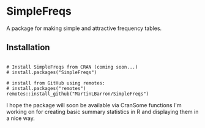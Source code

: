 # SimpleFreqs

A package for making simple and attractive frequency tables.

## Installation

```

# Install SimpleFreqs from CRAN (coming soon...)
# install.packages("SimpleFreqs")

# install from GitHub using remotes:
# install.packages("remotes")
remotes::install_github("MartinLBarron/SimpleFreqs")

```
I hope the package will soon be available via CranSome functions I'm working on for creating basic summary statistics in R and displaying them in a nice way.